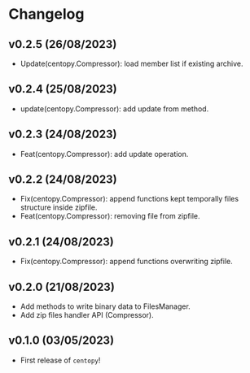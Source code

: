# Changelog

<!--next-version-placeholder-->

## v0.2.5 (26/08/2023)

- Update(centopy.Compressor): load member list if existing archive.

## v0.2.4 (25/08/2023)

- update(centopy.Compressor): add update from method.

## v0.2.3 (24/08/2023)

- Feat(centopy.Compressor): add update operation.

## v0.2.2 (24/08/2023)

- Fix(centopy.Compressor): append functions kept temporally files structure inside zipfile.
- Feat(centopy.Compressor): removing file from zipfile.

## v0.2.1 (24/08/2023)

- Fix(centopy.Compressor): append functions overwriting zipfile.

## v0.2.0 (21/08/2023)

- Add methods to write binary data to FilesManager.
- Add zip files handler API (Compressor).

## v0.1.0 (03/05/2023)

- First release of `centopy`!
